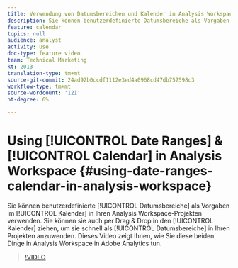 ```yaml
---
title: Verwendung von Datumsbereichen und Kalender in Analysis Workspace
description: Sie können benutzerdefinierte Datumsbereiche als Vorgaben im Kalender in Ihren Analysis Workspace-Projekten verwenden. Sie können sie auch per Drag & Drop in den Kalender ziehen, um sie schnell als Datumsbereiche in Ihren Projekten anzuwenden. Dieses Video zeigt Ihnen, wie Sie diese beiden Dinge in Analysis Workspace in Adobe Analytics tun.
feature: calendar
topics: null
audience: analyst
activity: use
doc-type: feature video
team: Technical Marketing
kt: 2013
translation-type: tm+mt
source-git-commit: 24ad92b0ccdf1112e3ed4a0968cd47db757598c3
workflow-type: tm+mt
source-wordcount: '121'
ht-degree: 6%

---
```



# Using [!UICONTROL Date Ranges] &amp; [!UICONTROL Calendar] in Analysis Workspace {#using-date-ranges-calendar-in-analysis-workspace}

Sie können benutzerdefinierte [!UICONTROL Datumsbereiche] als Vorgaben im [!UICONTROL Kalender] in Ihren Analysis Workspace-Projekten verwenden. Sie können sie auch per Drag &amp; Drop in den [!UICONTROL Kalender] ziehen, um sie schnell als [!UICONTROL Datumsbereiche] in Ihren Projekten anzuwenden. Dieses Video zeigt Ihnen, wie Sie diese beiden Dinge in Analysis Workspace in Adobe Analytics tun.

>[!VIDEO](https://video.tv.adobe.com/v/23973/?quality=12)
